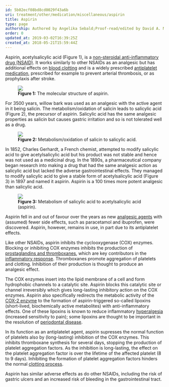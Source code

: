 ```yaml
---
id: 5b02ecf08bd8cd0029f43a6b
uri: treatment/other/medication/miscellaneous/aspirin
title: Aspirin
type: page
authorship: Authored by Angelika Sebald;Proof-read/edited by David A. Mitchell
order: 0
updated_at: 2019-03-02T16:39:25Z
created_at: 2018-05-21T15:59:44Z
---
```


<p>Aspirin, acetylsalicylic acid (Figure 1), is a <a href="/treatment/other/medication/pain/detailed">non-steroidal anti-inflammatory drug (NSAID)</a>.
    It works similarly to other NSAIDs as an analgesic but has
    additional effects on <a href="/treatment/other/bleeding/more-info">blood clotting</a>    and is a widely prescribed <a href="/treatment/other/medication/miscellaneous/antiplatelet">antiplatelet medication</a>,
    prescribed for example to prevent arterial thrombosis, or
    as prophylaxis after stroke.</p>
<figure><img src="/treatment-other-medication-miscellaneous-aspirin-figure1.png">
    <figcaption><strong>Figure 1:</strong> The molecular structure of aspirin.</figcaption>
</figure>
<p>For 3500 years, willow bark was used as an analgesic with the
    active agent in it being salicin. The metabolism/oxidation
    of salicin leads to salicylic acid (Figure 2), the precursor
    of aspirin. Salicylic acid has the same analgesic properties
    as salicin but causes gastric irritation and so is not tolerated
    well as a drug.</p>
<figure><img src="/treatment-other-medication-miscellaneous-aspirin-figure2.png">
    <figcaption><strong>Figure 2:</strong> Metabolism/oxidation of salicin
        to salicylic acid.</figcaption>
</figure>
<p>In 1852, Charles Gerhardt, a French chemist, attempted to modify
    salicylic acid to give acetylsalicylic acid but his product
    was not stable and hence was not used as a medicinal drug.
    In the 1890s, a pharmaceutical company began research into
    making a drug that had the same analgesic action as salicylic
    acid but lacked the adverse gastrointestinal effects. They
    managed to modify salicylic acid to give a stable form of
    acetylsalicylic acid (Figure 3) in 1897 and named it aspirin.
    Aspirin is a 100 times more potent analgesic than salicylic
    acid.</p>
<figure><img src="/treatment-other-medication-miscellaneous-aspirin-figure3.png">
    <figcaption><strong>Figure 3:</strong> Metabolism of salicylic acid to
        acetylsalicylic acid (aspirin).</figcaption>
</figure>
<p>Aspirin fell in and out of favour over the years as new <a href="/treatment/other/medication/pain/detailed">analgesic agents</a>    with (assumed) fewer side effects, such as paracetamol and
    ibuprofen, were discovered. Aspirin, however, remains in
    use, in part due to its antiplatelet effects.</p>
<p>Like other NSAIDs, aspirin inhibits the cyclooxygenase (COX)
    enzymes. Blocking or inhibiting COX enzymes inhibits the
    production of <a href="/treatment/other/medication/miscellaneous/prostaglandins">prostaglandins and thromboxanes</a>,
    which are key contributors in the <a href="/treatment/other/medication/inflammation/more-info">inflammatory response</a>.
    Thromboxanes promote aggregation of platelets and clotting.
    Inhibition of their production is thought to produce an analgesic
    effect.</p>
<p>The COX enzymes insert into the lipid membrane of a cell and
    form hydrophobic channels to a catalytic site. Aspirin blocks
    this catalytic site or channel irreversibly which gives long-lasting
    inhibitory action on the COX enzymes. Aspirin also specifically
    redirects the metabolic activity of the <a href="/treatment/other/medication/miscellaneous/prostaglandins">COX-2 enzyme</a>    to the formation of aspirin-triggered so-called lipoxins
    (short-lived, biochemically active metabolites) with anti-inflammatory
    effects. One of these lipoxins is known to reduce inflammatory
    <a href="/treatment/other/medication/pain/more-info">hyperalgesia</a>    (increased sensitivity to pain); some lipoxins are thought
    to be important in the resolution of <a href="/treatment/restorative-dentistry/periodontal/detailed">periodontal disease</a>.</p>
<p>In its function as an antiplatelet agent, aspirin supresses the
    normal function of platelets also by (long-lasting) inhibition
    of the COX enzymes. This inhibits thromboxane synthesis for
    several days, stopping the production of platelet aggregation
    factors. As the inhibition is long-lasting, the effect on
    the platelet aggregation factor is over the lifetime of the
    affected platelet (8 to 9 days). Inhibiting the formation
    of platelet aggregation factors hinders the normal <a href="/treatment/other/bleeding/more-info">clotting process</a>.</p>
<p>Aspirin has similar adverse effects as do other NSAIDs, including
    the risk of gastric ulcers and an increased risk of bleeding
    in the gastrointestinal tract.</p>
